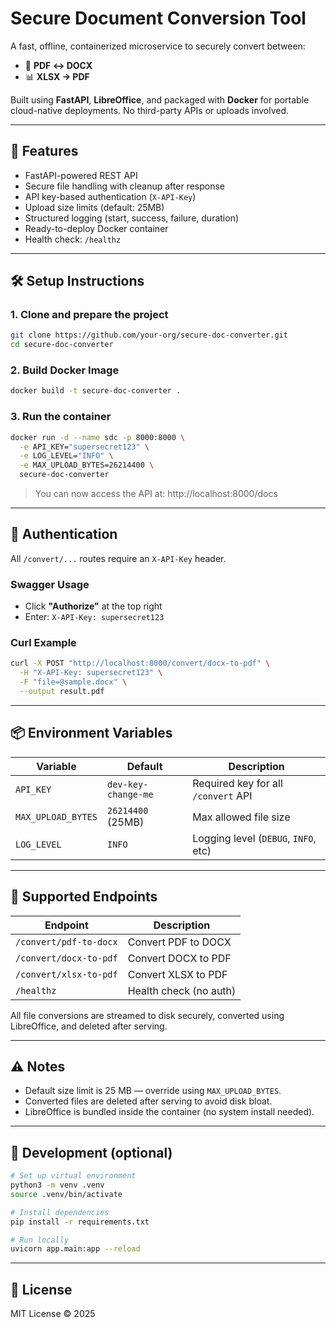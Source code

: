 # Secure Document Conversion Tool

A fast, offline, containerized microservice to securely convert between:

- 📄 **PDF ↔ DOCX**
- 📊 **XLSX → PDF**

Built using **FastAPI**, **LibreOffice**, and packaged with **Docker** for portable cloud-native deployments. 
No third-party APIs or uploads involved.

---

## 🚀 Features

- FastAPI-powered REST API
- Secure file handling with cleanup after response
- API key-based authentication (`X-API-Key`)
- Upload size limits (default: 25MB)
- Structured logging (start, success, failure, duration)
- Ready-to-deploy Docker container
- Health check: `/healthz`

---

## 🛠️ Setup Instructions

### 1. Clone and prepare the project

```bash
git clone https://github.com/your-org/secure-doc-converter.git
cd secure-doc-converter
```

### 2. Build Docker Image

```bash
docker build -t secure-doc-converter .
```

### 3. Run the container

```bash
docker run -d --name sdc -p 8000:8000 \
  -e API_KEY="supersecret123" \
  -e LOG_LEVEL="INFO" \
  -e MAX_UPLOAD_BYTES=26214400 \
  secure-doc-converter
```

> You can now access the API at: http://localhost:8000/docs

---

## 🔐 Authentication

All `/convert/...` routes require an `X-API-Key` header.

### Swagger Usage

- Click **"Authorize"** at the top right
- Enter: `X-API-Key: supersecret123`

### Curl Example

```bash
curl -X POST "http://localhost:8000/convert/docx-to-pdf" \
  -H "X-API-Key: supersecret123" \
  -F "file=@sample.docx" \
  --output result.pdf
```

---

## 📦 Environment Variables

| Variable           | Default              | Description                          |
|--------------------|----------------------|--------------------------------------|
| `API_KEY`          | `dev-key-change-me`  | Required key for all `/convert` API  |
| `MAX_UPLOAD_BYTES` | `26214400` (25MB)    | Max allowed file size                |
| `LOG_LEVEL`        | `INFO`               | Logging level (`DEBUG`, `INFO`, etc) |

---

## 🔁 Supported Endpoints

| Endpoint             | Description              |
|----------------------|--------------------------|
| `/convert/pdf-to-docx` | Convert PDF to DOCX     |
| `/convert/docx-to-pdf` | Convert DOCX to PDF     |
| `/convert/xlsx-to-pdf` | Convert XLSX to PDF     |
| `/healthz`             | Health check (no auth)  |

All file conversions are streamed to disk securely, converted using LibreOffice, and deleted after serving.

---

## ⚠️ Notes

- Default size limit is 25 MB — override using `MAX_UPLOAD_BYTES`.
- Converted files are deleted after serving to avoid disk bloat.
- LibreOffice is bundled inside the container (no system install needed).

---

## 🧪 Development (optional)

```bash
# Set up virtual environment
python3 -m venv .venv
source .venv/bin/activate

# Install dependencies
pip install -r requirements.txt

# Run locally
uvicorn app.main:app --reload
```

---

## 📝 License

MIT License © 2025